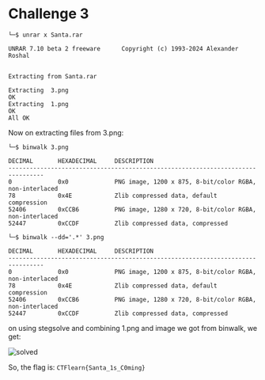 # Challenge 3

```
└─$ unrar x Santa.rar 

UNRAR 7.10 beta 2 freeware      Copyright (c) 1993-2024 Alexander Roshal


Extracting from Santa.rar

Extracting  3.png                                                     OK 
Extracting  1.png                                                     OK 
All OK
```
Now on extracting files from 3.png:
```
└─$ binwalk 3.png                 

DECIMAL       HEXADECIMAL     DESCRIPTION
--------------------------------------------------------------------------------
0             0x0             PNG image, 1200 x 875, 8-bit/color RGBA, non-interlaced
78            0x4E            Zlib compressed data, default compression
52406         0xCCB6          PNG image, 1280 x 720, 8-bit/color RGBA, non-interlaced
52447         0xCCDF          Zlib compressed data, compressed

└─$ binwalk --dd='.*' 3.png       

DECIMAL       HEXADECIMAL     DESCRIPTION
--------------------------------------------------------------------------------
0             0x0             PNG image, 1200 x 875, 8-bit/color RGBA, non-interlaced
78            0x4E            Zlib compressed data, default compression
52406         0xCCB6          PNG image, 1280 x 720, 8-bit/color RGBA, non-interlaced
52447         0xCCDF          Zlib compressed data, compressed
```

on using stegsolve and combining 1.png and image we got from binwalk, we get:

![solved](https://github.com/user-attachments/assets/ee5529aa-3e8f-412f-a170-a72397c3f0da)

So, the flag is:
```CTFlearn{Santa_1s_C0ming}```



                                                                                              

